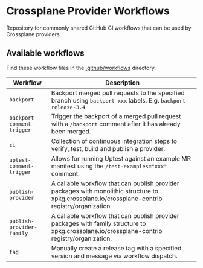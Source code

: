 # Crossplane Provider Workflows

Repository for commonly shared GitHub CI workflows that can be used by Crossplane providers.

## Available workflows

Find these workflow files in the [.github/workflows](https://github.com/crossplane-contrib/provider-workflows/tree/main/.github/workflows) directory.

| Workflow                      | Description                                                                                                                                      |
|-------------------------------|--------------------------------------------------------------------------------------------------------------------------------------------------|
| `backport`                    | Backport merged pull requests to the specified branch using `backport xxx` labels. E.g. `backport release-3.4`                                   |
| `backport-comment-trigger`    | Trigger the backport of a merged pull request with a `/backport` comment after it has already been merged.                                       |
| `ci`                          | Collection of continuous integration steps to verify, test, build and publish a provider.                                                        |
| `uptest-comment-trigger`      | Allows for running Uptest against an example MR manifest using the `/test-examples="xxx"` comment.                                               |
| `publish-provider`            | A callable workflow that can publish provider packages with monolithic structure to xpkg.crossplane.io/crossplane-contrib registry/organization. |
| `publish-provider-family`     | A callable workflow that can publish provider packages with family structure to xpkg.crossplane.io/crossplane-contrib registry/organization.     |
| `tag`                         | Manually create a release tag with a specified version and message via workflow dispatch.                                                        |
